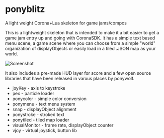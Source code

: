 # ponyblitz
A light weight Corona+Lua skeleton for game jams/compos

This is a lightweight skeleton that is intended to make it a bit easier to get a game jam entry up and going with CoronaSDK. It has a simple text based menu scene, a game scene where you can choose from a simple "world" organization of displayObjects or easily load in a tiled .JSON map as your world.

![Screenshot](http://i.imgur.com/leBoVNv.gifv)

It also includes a pre-made HUD layer for score and a few open source libraries that have been released in varous places by ponywolf.

* joyKey - axis to keystroke
* pex - particle loader
* ponycolor - simple color conversion
* ponymenu - text menu system
* snap - displayObject alignment
* ponystroke - stroked text
* ponytiled - tiled map loader
* visualMonitor - frame rate, displayObject counter
* vjoy - virtual joystick, button lib
